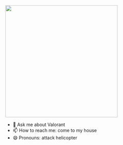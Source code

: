 <img height="350" src="https://media.giphy.com/media/Kk4lOcFS9DvRLPG3Je/giphy.gif?cid=790b7611er89r8qcaddxc3m822xzvoo5faywuyloqic8qsa8&ep=v1_gifs_search&rid=giphy.gif&ct=g"/>

- 💬 Ask me about Valorant
- 📫 How to reach me: come to my house
- 😄 Pronouns: attack helicopter

   


